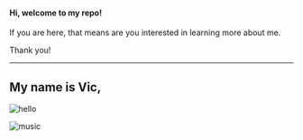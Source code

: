 #### Hi, welcome to my repo! 
If you are here, that means are you interested in learning more about me. 

Thank you! 

---------

## My name is Vic, 
![hello](https://github.com/vic-voskovsky/Portfolio/blob/master/images/hello_vic.jpg)




![music](https://github.com/vic-voskovsky/Portfolio/blob/master/images/music.jpg)
